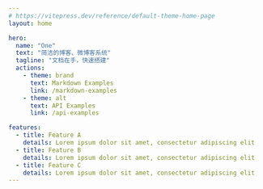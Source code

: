 ```yaml
---
# https://vitepress.dev/reference/default-theme-home-page
layout: home

hero:
  name: "One"
  text: "简洁的博客、微博客系统"
  tagline: "文档在手，快速搭建"
  actions:
    - theme: brand
      text: Markdown Examples
      link: /markdown-examples
    - theme: alt
      text: API Examples
      link: /api-examples

features:
  - title: Feature A
    details: Lorem ipsum dolor sit amet, consectetur adipiscing elit
  - title: Feature B
    details: Lorem ipsum dolor sit amet, consectetur adipiscing elit
  - title: Feature C
    details: Lorem ipsum dolor sit amet, consectetur adipiscing elit
---
```


